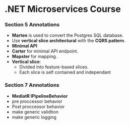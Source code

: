 # .NET Microservices Course 

### Section 5 Annotations
- **Marten** is used to convert the Postgres SQL database.
- Use **vertical slice architectural** with the **CQRS pattern**.
- **Minimal API**
- **Carter** for minimal API endpoint.
- **Mapster** for mapping.
- **Vertical slice**: 
  - Divided into feature-based slices.
  - Each slice is self contained and independant
### Section 7 Annotations
- **MediatR IPipelineBehavior**
- pre proccessor behavior
- Post proccessor behavior
- make generic validtion
- make generic logging

